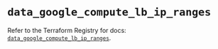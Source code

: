 # `data_google_compute_lb_ip_ranges`

Refer to the Terraform Registry for docs: [`data_google_compute_lb_ip_ranges`](https://registry.terraform.io/providers/hashicorp/google-beta/5.42.0/docs/data-sources/google_compute_lb_ip_ranges).
